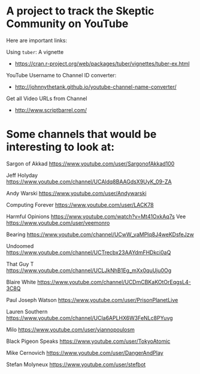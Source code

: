 # A project to track the Skeptic Community on YouTube

Here are important links:

Using `tuber`: A vignette
- https://cran.r-project.org/web/packages/tuber/vignettes/tuber-ex.html

YouTube Username to Channel ID converter:
- http://johnnythetank.github.io/youtube-channel-name-converter/

Get all Video URLs from Channel

- http://www.scriptbarrel.com/

# Some channels that would be interesting to look at:

Sargon of Akkad https://www.youtube.com/user/SargonofAkkad100

Jeff Holyday https://www.youtube.com/channel/UCAldq8BAAGdsX9UyK_09-ZA

Andy Warski https://www.youtube.com/user/Andywarski

Computing Forever https://www.youtube.com/user/LACK78

Harmful Opinions https://www.youtube.com/watch?v=Mt41OxkAq7s
Vee https://www.youtube.com/user/veemonro

Bearing https://www.youtube.com/channel/UCwW_vaMPlq8J4weKDsfeJzw

Undoomed https://www.youtube.com/channel/UCTrecbx23AAYdmFHDkci0aQ

That Guy T https://www.youtube.com/channel/UCLJkNhB1Eg_mXx0quUju0Og

Blaire White https://www.youtube.com/channel/UCDmCBKaKOtOrEqgsL4-3C8Q

Paul Joseph Watson https://www.youtube.com/user/PrisonPlanetLive

Lauren Southern https://www.youtube.com/channel/UCla6APLHX6W3FeNLc8PYuvg

Milo https://www.youtube.com/user/yiannopoulosm

Black Pigeon Speaks https://www.youtube.com/user/TokyoAtomic

Mike Cernovich https://www.youtube.com/user/DangerAndPlay

Stefan Molyneux https://www.youtube.com/user/stefbot
